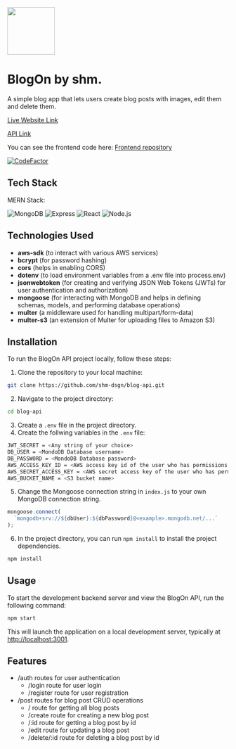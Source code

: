 <img src='https://drive.google.com/uc?id=10aEwKjOdN8nxq_IRALMt8WQz-qc8OTce' width=108px/>

# BlogOn by shm.

A simple blog app that lets users create blog posts with images, edit them and delete them.

[Live Website Link](https://shm-blog-app.onrender.com)

[API Link](https://blog-api-production-bcb5.up.railway.app)

You can see the frontend code here: [Frontend repository](https://github.com/shm-dsgn/BlogOn)

[![CodeFactor](https://www.codefactor.io/repository/github/shm-dsgn/blog-api/badge)](https://www.codefactor.io/repository/github/shm-dsgn/blog-api)

## Tech Stack

MERN Stack:

![MongoDB](https://img.shields.io/badge/-MongoDB-22272e?logo=mongodb) ![Express](https://img.shields.io/badge/-Express-22272e?logo=express) ![React](https://img.shields.io/badge/-React-22272e?logo=react) ![Node.js](https://img.shields.io/badge/-Node.js-22272e?logo=node.js)

## Technologies Used

- **aws-sdk** (to interact with various AWS services)
- **bcrypt** (for password hashing)
- **cors** (helps in enabling CORS)
- **dotenv** (to load environment variables from a .env file into process.env)
- **jsonwebtoken** (for creating and verifying JSON Web Tokens (JWTs) for user authentication and authorization)
- **mongoose** (for interacting with MongoDB and helps in defining schemas, models, and performing database operations)
- **multer** (a middleware used for handling multipart/form-data)
- **multer-s3** (an extension of Multer for uploading files to Amazon S3)

## Installation

To run the BlogOn API project locally, follow these steps:

1. Clone the repository to your local machine:

```bash
git clone https://github.com/shm-dsgn/blog-api.git
```

2. Navigate to the project directory:

```bash
cd blog-api
```

3. Create a `.env` file in the project directory.
4. Create the follwing variables in the `.env` file:

```bash
JWT_SECRET = <Any string of your choice>
DB_USER = <MondoDB Database username>
DB_PASSWORD = <MondoDB Database password>
AWS_ACCESS_KEY_ID = <AWS access key id of the user who has permissions of S3 >
AWS_SECRET_ACCESS_KEY = <AWS secret access key of the user who has permissions of S3 >
AWS_BUCKET_NAME = <S3 bucket name>
```

5. Change the Mongoose connection string in `index.js` to your own MongoDB connection string.

```ts
mongoose.connect(
  `mongodb+srv://${dbUser}:${dbPassword}@<example>.mongodb.net/...`
);
```

6. In the project directory, you can run `npm install` to install the project dependencies.

```bash
npm install
```

## Usage

To start the development backend server and view the BlogOn API, run the following command:

```bash
npm start
```

This will launch the application on a local development server, typically at [http://localhost:3001](http://localhost:3001).

## Features

- /auth routes for user authentication
  - /login route for user login
  - /register route for user registration
- /post routes for blog post CRUD operations
  - / route for getting all blog posts
  - /create route for creating a new blog post
  - /:id route for getting a blog post by id
  - /edit route for updating a blog post
  - /delete/:id route for deleting a blog post by id
